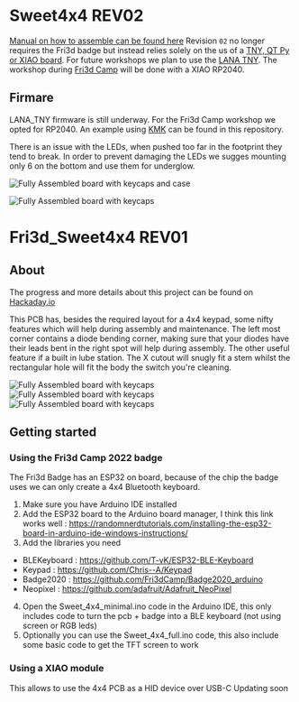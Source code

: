 # Sweet4x4 REV02

[Manual on how to assemble can be found here](https://fri3dcamp.github.io/badge_2024/sweet4x4/) Revision `02` no longer requires the Fri3d badge but instead relies solely on the us of a [TNY, QT Py or XIAO board](https://github.com/adafruit/awesome-qt-py). For future workshops we plan to use the [LANA TNY](https://phyx.be/LANA_TNY/). The workshop during [Fri3d Camp](https://fri3d.be/) will be done with a XIAO RP2040. 


## Firmare
LANA_TNY firmware is still underway.
For the Fri3d Camp workshop we opted for RP2040. An example using [KMK](https://kmkfw.io/) can be found in this repository.

There is an issue with the LEDs, when pushed too far in the footprint they tend to break. In order to prevent damaging the LEDs we sugges mounting only 6 on the bottom and use them for underglow.

![Fully Assembled board with keycaps and case](media/rev02.gif)

![Fully Assembled board with keycaps](media/rev02_done.png)


# Fri3d_Sweet4x4 REV01

## About
The progress and more details about this project can be found on [Hackaday.io](https://hackaday.io/project/186574-sweet-4x4)

This PCB has, besides the required layout for a 4x4 keypad, some nifty features which will help during assembly and maintenance. The left most corner contains a diode bending corner, making sure that your diodes have their leads bent in the right spot will help during assembly. The other useful feature if a built in lube station. The X cutout will snugly fit a stem whilst the rectangular hole will  fit the body the switch you're cleaning.

![Fully Assembled board with keycaps](media/PCB_Design_Highlight.jpg)
![Fully Assembled board with keycaps](media/Fully_Assembled_NoBG.png)
![Fully Assembled board with keycaps](media/PCB_Closeup.jpg)

## Getting started
### Using the Fri3d Camp 2022 badge
The Fri3d Badge has an ESP32 on board, because of the chip the badge uses we can only create a 4x4 Bluetooth keyboard.
1. Make sure you have Arduino IDE installed
2. Add the ESP32 board to the Arduino board manager, I think this link works well : https://randomnerdtutorials.com/installing-the-esp32-board-in-arduino-ide-windows-instructions/
3. Add the libraries you need
  - BLEKeyboard : https://github.com/T-vK/ESP32-BLE-Keyboard
  - Keypad : https://github.com/Chris--A/Keypad
  - Badge2020 : https://github.com/Fri3dCamp/Badge2020_arduino
  - Neopixel : https://github.com/adafruit/Adafruit_NeoPixel
4. Open the Sweet_4x4_minimal.ino code in the Arduino IDE, this only includes code to turn the pcb + badge into a BLE keyboard (not using screen or RGB leds)
5. Optionally you can use the Sweet_4x4_full.ino code, this also include some basic code to get the TFT screen to work

### Using a XIAO module
This allows to use the 4x4 PCB as a HID device over USB-C
Updating soon
